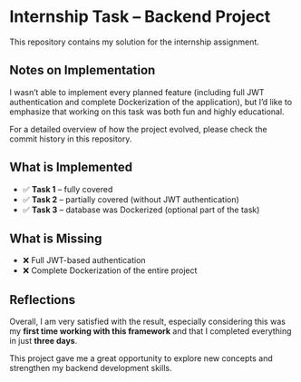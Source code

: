# Internship Task – Backend Project

This repository contains my solution for the internship assignment.

## Notes on Implementation
I wasn’t able to implement every planned feature (including full JWT authentication and complete Dockerization of the application), but I’d like to emphasize that working on this task was both fun and highly educational.

For a detailed overview of how the project evolved, please check the commit history in this repository.

## What is Implemented
- ✅ **Task 1** – fully covered
- ✅ **Task 2** – partially covered (without JWT authentication)
- ✅ **Task 3** – database was Dockerized (optional part of the task)

## What is Missing
- ❌ Full JWT-based authentication
- ❌ Complete Dockerization of the entire project

## Reflections
Overall, I am very satisfied with the result, especially considering this was my **first time working with this framework** and that I completed everything in just **three days**.

This project gave me a great opportunity to explore new concepts and strengthen my backend development skills.
